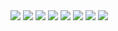 

<img src="https://img.shields.io/badge/java-F05032?style=for-the-badge&logo=java&logoColor=white" />
<img src="https://img.shields.io/badge/python-F05032?style=for-the-badge&logo=python&logoColor=black" />
<img src="https://img.shields.io/badge/spring-F05032?style=for-the-badge&logo=spring&logoColor=blue" />
<img src="https://img.shields.io/badge/sprnigboot-F05032?style=for-the-badge&logo=springboot&logoColor=green" />

<img src="https://img.shields.io/badge/mybatis-F05032?style=for-the-badge&logo=mybatis&logoColor=white">

<img src="https://img.shields.io/badge/resnet34-F05032?style=for-the-badge&logo=resnet34&logoColor=white">
<img src="https://img.shields.io/badge/VGG19-F05032?style=for-the-badge&logo=VGG19&logoColor=white">
<img src="https://img.shields.io/badge/FastAI-F05032?style=for-the-badge&logo=JAVA&logoColor=white">
